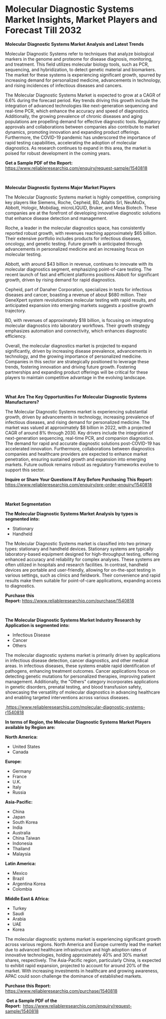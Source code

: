 <p><h1>Molecular Diagnostic Systems Market Insights, Market Players and Forecast Till 2032</h1></p><p><strong>Molecular Diagnostic Systems Market Analysis and Latest Trends</strong></p>
<p><p>Molecular Diagnostic Systems refer to techniques that analyze biological markers in the genome and proteome for disease diagnosis, monitoring, and treatment. This field utilizes molecular biology tools, such as PCR, sequencing, and hybridization, to detect genetic material and biomarkers. The market for these systems is experiencing significant growth, spurred by increasing demand for personalized medicine, advancements in technology, and rising incidences of infectious diseases and cancers.</p><p>The Molecular Diagnostic Systems Market is expected to grow at a CAGR of 6.6% during the forecast period. Key trends driving this growth include the integration of advanced technologies like next-generation sequencing and real-time PCR, which enhance the accuracy and speed of diagnostics. Additionally, the growing prevalence of chronic diseases and aging populations are propelling demand for effective diagnostic tools. Regulatory approvals and collaborations between companies also contribute to market dynamics, promoting innovation and expanding product offerings. Furthermore, the COVID-19 pandemic has underscored the importance of rapid testing capabilities, accelerating the adoption of molecular diagnostics. As research continues to expand in this area, the market is poised for robust development in the coming years.</p></p>
<p><strong>Get a Sample PDF of the Report:&nbsp;</strong> <a href="https://www.reliableresearchiq.com/enquiry/request-sample/1540818?utm_campaign=2732&utm_medium=2&utm_source=Github&utm_content=ia&utm_term=13042025&utm_id=molecular-diagnostic-systems">https://www.reliableresearchiq.com/enquiry/request-sample/1540818</a></p>
<p>&nbsp;</p>
<p><strong>Molecular Diagnostic Systems Major Market Players</strong></p>
<p><p>The Molecular Diagnostic Systems market is highly competitive, comprising key players like Siemens, Roche, Cepheid, BD, Adaltis Srl, NeuMoDx, Abbott, Hologic, Mobidiag, microLIQUID, Bruker, and Mesa Biotech. These companies are at the forefront of developing innovative diagnostic solutions that enhance disease detection and management.</p><p>Roche, a leader in the molecular diagnostics space, has consistently reported robust growth, with revenues reaching approximately $65 billion. Their extensive portfolio includes products for infectious diseases, oncology, and genetic testing. Future growth is anticipated through advancements in personalized medicine and an increasing focus on molecular testing.</p><p>Abbott, with around $43 billion in revenue, continues to innovate with its molecular diagnostics segment, emphasizing point-of-care testing. The recent launch of fast and efficient platforms positions Abbott for significant growth, driven by rising demand for rapid diagnostics.</p><p>Cepheid, part of Danaher Corporation, specializes in tests for infectious diseases and cancer, boasting a revenue of about $680 million. Their GeneXpert system revolutionizes molecular testing with rapid results, and anticipated expansion into emerging markets suggests a positive growth trajectory.</p><p>BD, with revenues of approximately $18 billion, is focusing on integrating molecular diagnostics into laboratory workflows. Their growth strategy emphasizes automation and connectivity, which enhances diagnostic efficiency.</p><p>Overall, the molecular diagnostics market is projected to expand significantly, driven by increasing disease prevalence, advancements in technology, and the growing importance of personalized medicine. Companies in this sector are strategically positioned to leverage these trends, fostering innovation and driving future growth. Fostering partnerships and expanding product offerings will be critical for these players to maintain competitive advantage in the evolving landscape.</p></p>
<p>&nbsp;</p>
<p><strong>What Are The Key Opportunities For Molecular Diagnostic Systems Manufacturers?</strong></p>
<p><p>The Molecular Diagnostic Systems market is experiencing substantial growth, driven by advancements in technology, increasing prevalence of infectious diseases, and rising demand for personalized medicine. The market was valued at approximately $8 billion in 2022, with a projected CAGR of around 8% through 2030. Key drivers include the integration of next-generation sequencing, real-time PCR, and companion diagnostics. The demand for rapid and accurate diagnostic solutions post-COVID-19 has accelerated innovation. Furthermore, collaborations between diagnostics companies and healthcare providers are expected to enhance market penetration, ensuring sustained growth and expansion into emerging markets. Future outlook remains robust as regulatory frameworks evolve to support this sector.</p></p>
<p><strong>Inquire or Share Your Questions If Any Before Purchasing This Report:</strong> <a href="https://www.reliableresearchiq.com/enquiry/pre-order-enquiry/1540818?utm_campaign=2732&utm_medium=2&utm_source=Github&utm_content=ia&utm_term=13042025&utm_id=molecular-diagnostic-systems">https://www.reliableresearchiq.com/enquiry/pre-order-enquiry/1540818</a></p>
<p>&nbsp;</p>
<p><strong>Market Segmentation</strong></p>
<p><strong>The Molecular Diagnostic Systems Market Analysis by types is segmented into:</strong></p>
<p><ul><li>Stationary</li><li>Handheld</li></ul></p>
<p><p>The Molecular Diagnostic Systems market is classified into two primary types: stationary and handheld devices. Stationary systems are typically laboratory-based equipment designed for high-throughput testing, offering enhanced accuracy and reliability for complex analyses. These systems are often utilized in hospitals and research facilities. In contrast, handheld devices are portable and user-friendly, allowing for on-the-spot testing in various settings, such as clinics and fieldwork. Their convenience and rapid results make them suitable for point-of-care applications, expanding access to diagnostics.</p></p>
<p><strong>Purchase this Report:&nbsp;</strong><a href="https://www.reliableresearchiq.com/purchase/1540818?utm_campaign=2732&utm_medium=2&utm_source=Github&utm_content=ia&utm_term=13042025&utm_id=molecular-diagnostic-systems">https://www.reliableresearchiq.com/purchase/1540818</a></p>
<p>&nbsp;</p>
<p><strong>The Molecular Diagnostic Systems Market Industry Research by Application is segmented into:</strong></p>
<p><ul><li>Infectious Disease</li><li>Cancer</li><li>Others</li></ul></p>
<p><p>The molecular diagnostic systems market is primarily driven by applications in infectious disease detection, cancer diagnostics, and other medical areas. In infectious diseases, these systems enable rapid identification of pathogens, enhancing treatment outcomes. Cancer applications focus on detecting genetic mutations for personalized therapies, improving patient management. Additionally, the "Others" category incorporates applications in genetic disorders, prenatal testing, and blood transfusion safety, showcasing the versatility of molecular diagnostics in advancing healthcare and enabling targeted interventions across various diseases.</p></p>
<p><a href="https://www.reliableresearchiq.com/molecular-diagnostic-systems-r1540818?utm_campaign=2732&utm_medium=2&utm_source=Github&utm_content=ia&utm_term=13042025&utm_id=molecular-diagnostic-systems">&nbsp;https://www.reliableresearchiq.com/molecular-diagnostic-systems-r1540818</a></p>
<p><strong>In terms of Region, the Molecular Diagnostic Systems Market Players available by Region are:</strong></p>
<p>
    <p> <strong> North America: </strong>
        <ul>
            <li>United States</li>
            <li>Canada</li>
        </ul>
        </p> 
    <p> <strong> Europe: </strong>
        <ul>
            <li>Germany</li>
            <li>France</li>
            <li>U.K.</li>
            <li>Italy</li>
            <li>Russia</li>
        </ul>
        </p> 
    <p> <strong> Asia-Pacific: </strong>
        <ul>
            <li>China</li>
            <li>Japan</li>
            <li>South Korea</li>
            <li>India</li>
            <li>Australia</li>
            <li>China Taiwan</li>
            <li>Indonesia</li>
            <li>Thailand</li>
            <li>Malaysia</li>
        </ul>
        </p> 
    <p> <strong> Latin America: </strong>
        <ul>
            <li>Mexico</li>
            <li>Brazil</li>
            <li>Argentina Korea</li>
            <li>Colombia</li>
        </ul>
        </p> 
    <p> <strong> Middle East & Africa: </strong>
        <ul>
            <li>Turkey</li>
            <li>Saudi</li>
            <li>Arabia</li>
            <li>UAE</li>
            <li>Korea</li>
        </ul>
    </p>
    </p>
<p><p>The molecular diagnostic systems market is experiencing significant growth across various regions. North America and Europe currently lead the market due to advanced healthcare infrastructure and high adoption rates of innovative technologies, holding approximately 40% and 30% market shares, respectively. The Asia-Pacific region, particularly China, is expected to exhibit rapid expansion, projected to account for around 20% of the market. With increasing investments in healthcare and growing awareness, APAC could soon challenge the dominance of established markets.</p></p>
<p><strong>Purchase this Report: </strong><a href="https://www.reliableresearchiq.com/purchase/1540818?utm_campaign=2732&utm_medium=2&utm_source=Github&utm_content=ia&utm_term=13042025&utm_id=molecular-diagnostic-systems">https://www.reliableresearchiq.com/purchase/1540818</a></p>
<p>&nbsp;<strong>Get a Sample PDF of the Report:&nbsp;&nbsp;</strong><a href="https://www.reliableresearchiq.com/enquiry/request-sample/1540818?utm_campaign=2732&utm_medium=2&utm_source=Github&utm_content=ia&utm_term=13042025&utm_id=molecular-diagnostic-systems">https://www.reliableresearchiq.com/enquiry/request-sample/1540818</a></p>
<p><strong></strong></p>
<p><p></p><p></p><p></p></p>